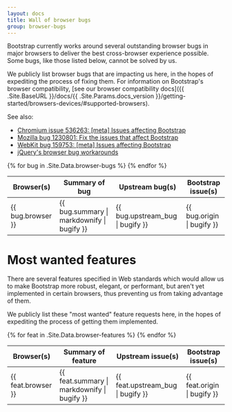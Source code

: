 ```yaml
---
layout: docs
title: Wall of browser bugs
group: browser-bugs
---
```


Bootstrap currently works around several outstanding browser bugs in major browsers to deliver the best cross-browser experience possible. Some bugs, like those listed below, cannot be solved by us.

We publicly list browser bugs that are impacting us here, in the hopes of expediting the process of fixing them. For information on Bootstrap's browser compatibility, [see our browser compatibility docs]({{ .Site.BaseURL }}/docs/{{ .Site.Params.docs_version }}/getting-started/browsers-devices/#supported-browsers).

See also:

* [Chromium issue 536263: [meta] Issues affecting Bootstrap](https://code.google.com/p/chromium/issues/detail?id=536263)
* [Mozilla bug 1230801: Fix the issues that affect Bootstrap](https://bugzilla.mozilla.org/show_bug.cgi?id=1230801)
* [WebKit bug 159753: [meta] Issues affecting Bootstrap](https://bugs.webkit.org/show_bug.cgi?id=159753)
* [jQuery's browser bug workarounds](https://docs.google.com/document/d/1LPaPA30bLUB_publLIMF0RlhdnPx_ePXm7oW02iiT6o)

<table class="bd-browser-bugs table table-bordered table-hover table-responsive">
  <thead>
    <tr>
      <th>Browser(s)</th>
      <th>Summary of bug</th>
      <th>Upstream bug(s)</th>
      <th>Bootstrap issue(s)</th>
    </tr>
  </thead>
  <tbody>
    {% for bug in .Site.Data.browser-bugs %}
    <tr>
      <td>{{ bug.browser }}</td>
      <td>{{ bug.summary | markdownify | bugify }}</td>
      <td>{{ bug.upstream_bug | bugify }}</td>
      <td>{{ bug.origin | bugify }}</td>
    </tr>
    {% endfor %}
  </tbody>
</table>

# Most wanted features

There are several features specified in Web standards which would allow us to make Bootstrap more robust, elegant, or performant, but aren't yet implemented in certain browsers, thus preventing us from taking advantage of them.

We publicly list these "most wanted" feature requests here, in the hopes of expediting the process of getting them implemented.

<table class="bd-browser-bugs table table-bordered table-hover table-responsive">
  <thead>
    <tr>
      <th>Browser(s)</th>
      <th>Summary of feature</th>
      <th>Upstream issue(s)</th>
      <th>Bootstrap issue(s)</th>
    </tr>
  </thead>
  <tbody>
    {% for feat in .Site.Data.browser-features %}
    <tr>
      <td>{{ feat.browser }}</td>
      <td>{{ feat.summary | markdownify | bugify }}</td>
      <td>{{ feat.upstream_bug | bugify }}</td>
      <td>{{ feat.origin | bugify }}</td>
    </tr>
    {% endfor %}
  </tbody>
</table>
